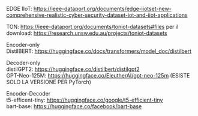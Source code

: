 EDGE IIoT: https://ieee-dataport.org/documents/edge-iiotset-new-comprehensive-realistic-cyber-security-dataset-iot-and-iiot-applications  

TON: https://ieee-dataport.org/documents/toniot-datasets#files per il download: https://research.unsw.edu.au/projects/toniot-datasets  

Encoder-only  
DistilBERT: https://huggingface.co/docs/transformers/model_doc/distilbert

Decoder-only  
distilGPT2: https://huggingface.co/distilbert/distilgpt2  
GPT-Neo-125M: https://huggingface.co/EleutherAI/gpt-neo-125m (ESISTE SOLO LA VERSIONE PER PyTorch)  


Encoder-Decoder  
t5-efficent-tiny: https://huggingface.co/google/t5-efficient-tiny  
bart-base: https://huggingface.co/facebook/bart-base


